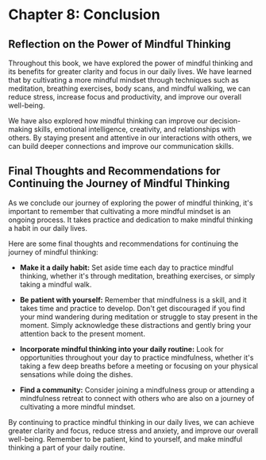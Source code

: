 Chapter 8: Conclusion
=====================

Reflection on the Power of Mindful Thinking
-------------------------------------------

Throughout this book, we have explored the power of mindful thinking and its benefits for greater clarity and focus in our daily lives. We have learned that by cultivating a more mindful mindset through techniques such as meditation, breathing exercises, body scans, and mindful walking, we can reduce stress, increase focus and productivity, and improve our overall well-being.

We have also explored how mindful thinking can improve our decision-making skills, emotional intelligence, creativity, and relationships with others. By staying present and attentive in our interactions with others, we can build deeper connections and improve our communication skills.

Final Thoughts and Recommendations for Continuing the Journey of Mindful Thinking
---------------------------------------------------------------------------------

As we conclude our journey of exploring the power of mindful thinking, it's important to remember that cultivating a more mindful mindset is an ongoing process. It takes practice and dedication to make mindful thinking a habit in our daily lives.

Here are some final thoughts and recommendations for continuing the journey of mindful thinking:

* **Make it a daily habit:** Set aside time each day to practice mindful thinking, whether it's through meditation, breathing exercises, or simply taking a mindful walk.

* **Be patient with yourself:** Remember that mindfulness is a skill, and it takes time and practice to develop. Don't get discouraged if you find your mind wandering during meditation or struggle to stay present in the moment. Simply acknowledge these distractions and gently bring your attention back to the present moment.

* **Incorporate mindful thinking into your daily routine:** Look for opportunities throughout your day to practice mindfulness, whether it's taking a few deep breaths before a meeting or focusing on your physical sensations while doing the dishes.

* **Find a community:** Consider joining a mindfulness group or attending a mindfulness retreat to connect with others who are also on a journey of cultivating a more mindful mindset.

By continuing to practice mindful thinking in our daily lives, we can achieve greater clarity and focus, reduce stress and anxiety, and improve our overall well-being. Remember to be patient, kind to yourself, and make mindful thinking a part of your daily routine.
